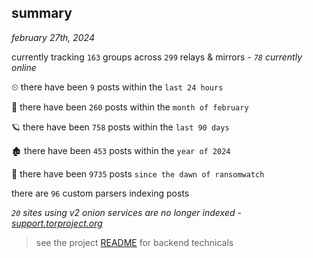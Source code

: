 
## summary
_february 27th, 2024_

currently tracking `163` groups across `299` relays & mirrors - _`78` currently online_

⏲ there have been `9` posts within the `last 24 hours`

🦈 there have been `260` posts within the `month of february`

🪐 there have been `758` posts within the `last 90 days`

🏚 there have been `453` posts within the `year of 2024`

🦕 there have been `9735` posts `since the dawn of ransomwatch`

there are `96` custom parsers indexing posts

_`20` sites using v2 onion services are no longer indexed - [support.torproject.org](https://support.torproject.org/onionservices/v2-deprecation/)_

> see the project [README](https://github.com/joshhighet/ransomwatch#ransomwatch--) for backend technicals
